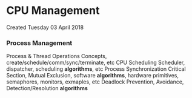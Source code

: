 # CPU Management
Created Tuesday 03 April 2018

### Process Management
Process & Thread Operations
Concepts, create/schedule/comm/sync/terminate, etc
CPU Scheduling
Scheduler, dispatcher, scheduling **algorithms**, etc
Process Synchronization
Critical Section, Mutual Exclusion, software **algorithms**, hardware primitives, semaphores, monitors, exmaples, etc
Deadlock
Prevention, Avoidance, Detection/Resolution **algorithms**


